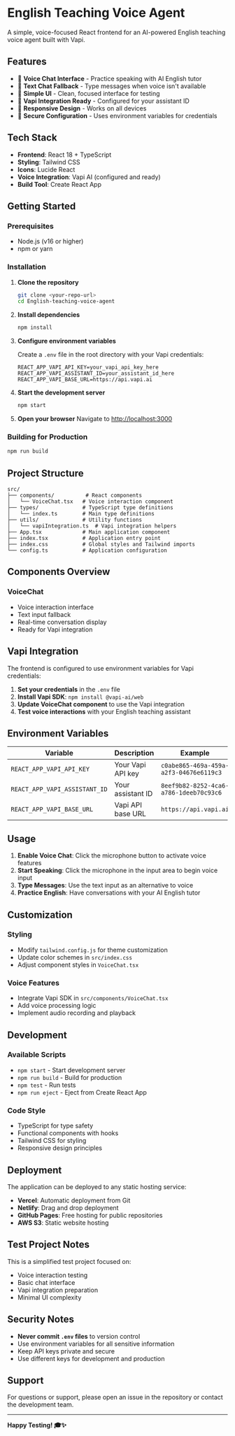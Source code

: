 # English Teaching Voice Agent

A simple, voice-focused React frontend for an AI-powered English teaching voice agent built with Vapi.

## Features

- 🎤 **Voice Chat Interface** - Practice speaking with AI English tutor
- 💬 **Text Chat Fallback** - Type messages when voice isn't available
- 🎯 **Simple UI** - Clean, focused interface for testing
- 🔧 **Vapi Integration Ready** - Configured for your assistant ID
- 📱 **Responsive Design** - Works on all devices
- 🔐 **Secure Configuration** - Uses environment variables for credentials

## Tech Stack

- **Frontend**: React 18 + TypeScript
- **Styling**: Tailwind CSS
- **Icons**: Lucide React
- **Voice Integration**: Vapi AI (configured and ready)
- **Build Tool**: Create React App

## Getting Started

### Prerequisites

- Node.js (v16 or higher)
- npm or yarn

### Installation

1. **Clone the repository**
   ```bash
   git clone <your-repo-url>
   cd English-teaching-voice-agent
   ```

2. **Install dependencies**
   ```bash
   npm install
   ```

3. **Configure environment variables**
   
   Create a `.env` file in the root directory with your Vapi credentials:
   ```env
   REACT_APP_VAPI_API_KEY=your_vapi_api_key_here
   REACT_APP_VAPI_ASSISTANT_ID=your_assistant_id_here
   REACT_APP_VAPI_BASE_URL=https://api.vapi.ai
   ```

4. **Start the development server**
   ```bash
   npm start
   ```

5. **Open your browser**
   Navigate to [http://localhost:3000](http://localhost:3000)

### Building for Production

```bash
npm run build
```

## Project Structure

```
src/
├── components/          # React components
│   └── VoiceChat.tsx   # Voice interaction component
├── types/              # TypeScript type definitions
│   └── index.ts        # Main type definitions
├── utils/              # Utility functions
│   └── vapiIntegration.ts  # Vapi integration helpers
├── App.tsx             # Main application component
├── index.tsx           # Application entry point
├── index.css           # Global styles and Tailwind imports
└── config.ts           # Application configuration
```

## Components Overview

### VoiceChat
- Voice interaction interface
- Text input fallback
- Real-time conversation display
- Ready for Vapi integration

## Vapi Integration

The frontend is configured to use environment variables for Vapi credentials:

1. **Set your credentials** in the `.env` file
2. **Install Vapi SDK**: `npm install @vapi-ai/web`
3. **Update VoiceChat component** to use the Vapi integration
4. **Test voice interactions** with your English teaching assistant

## Environment Variables

| Variable | Description | Example |
|----------|-------------|---------|
| `REACT_APP_VAPI_API_KEY` | Your Vapi API key | `c0abe865-469a-459a-a2f3-04676e6119c3` |
| `REACT_APP_VAPI_ASSISTANT_ID` | Your assistant ID | `8eef9b82-8252-4ca6-a786-1deeb70c93c6` |
| `REACT_APP_VAPI_BASE_URL` | Vapi API base URL | `https://api.vapi.ai` |

## Usage

1. **Enable Voice Chat**: Click the microphone button to activate voice features
2. **Start Speaking**: Click the microphone in the input area to begin voice input
3. **Type Messages**: Use the text input as an alternative to voice
4. **Practice English**: Have conversations with your AI English tutor

## Customization

### Styling
- Modify `tailwind.config.js` for theme customization
- Update color schemes in `src/index.css`
- Adjust component styles in `VoiceChat.tsx`

### Voice Features
- Integrate Vapi SDK in `src/components/VoiceChat.tsx`
- Add voice processing logic
- Implement audio recording and playback

## Development

### Available Scripts

- `npm start` - Start development server
- `npm run build` - Build for production
- `npm test` - Run tests
- `npm run eject` - Eject from Create React App

### Code Style

- TypeScript for type safety
- Functional components with hooks
- Tailwind CSS for styling
- Responsive design principles

## Deployment

The application can be deployed to any static hosting service:

- **Vercel**: Automatic deployment from Git
- **Netlify**: Drag and drop deployment
- **GitHub Pages**: Free hosting for public repositories
- **AWS S3**: Static website hosting

## Test Project Notes

This is a simplified test project focused on:
- Voice interaction testing
- Basic chat interface
- Vapi integration preparation
- Minimal UI complexity

## Security Notes

- **Never commit `.env` files** to version control
- Use environment variables for all sensitive information
- Keep API keys private and secure
- Use different keys for development and production

## Support

For questions or support, please open an issue in the repository or contact the development team.

---

**Happy Testing! 🎓✨**